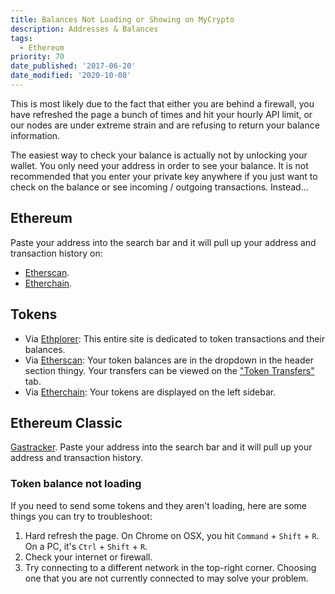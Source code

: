 ```yaml
---
title: Balances Not Loading or Showing on MyCrypto
description: Addresses & Balances
tags:
  - Ethereum
priority: 70
date_published: '2017-06-20'
date_modified: '2020-10-08'
---
```


This is most likely due to the fact that either you are behind a firewall, you have refreshed the page a bunch of times and hit your hourly API limit, or our nodes are under extreme strain and are refusing to return your balance information.

The easiest way to check your balance is actually not by unlocking your wallet. You only need your address in order to see your balance. It is not recommended that you enter your private key anywhere if you just want to check on the balance or see incoming / outgoing transactions. Instead...

## Ethereum

Paste your address into the search bar and it will pull up your address and transaction history on:

- [Etherscan](https://etherscan.io/).
- [Etherchain](https://www.etherchain.org/).

## Tokens

- Via [Ethplorer](https://ethplorer.io/): This entire site is dedicated to token transactions and their balances.
- Via [Etherscan](https://etherscan.io/): Your token balances are in the dropdown in the header section thingy. Your transfers can be viewed on the ["Token Transfers"](https://etherscan.io/address/0x4bbeEB066eD09B7AEd07bF39EEe0460DFa261520#tokentxns) tab.
- Via [Etherchain](https://www.etherchain.org/): Your tokens are displayed on the left sidebar.

## Ethereum Classic

[Gastracker](https://gastracker.io/). Paste your address into the search bar and it will pull up your address and transaction history.

### Token balance not loading

If you need to send some tokens and they aren't loading, here are some things you can try to troubleshoot:

1. Hard refresh the page. On Chrome on OSX, you hit `Command` + `Shift` + `R`. On a PC, it's `Ctrl` + `Shift` + `R`.
2. Check your internet or firewall.
3. Try connecting to a different network in the top-right corner. Choosing one that you are not currently connected to may solve your problem.
